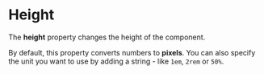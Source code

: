 # Height

The **height** property changes the height of the component.

By default, this property converts numbers to **pixels**. You can also specify the unit you want to use by adding a string - like `1em`, `2rem` or `50%`.